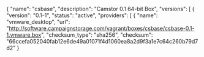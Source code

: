 {  "name": "csbase",  "description": "Camstor 0.1 64-bit Box",  "versions": [  {  "version": "0.1-1",  "status": "active",  "providers": [  {  "name": "vmware_desktop",  "url": "http://software.campaignstorage.com/vagrant/boxes/csbase/csbase-0.1-1.vmware.box",  "checksum_type": "sha256",  "checksum": "66ccefa052040fab12e6de49a01071f4d1060ea8a2d9f3a1e7c64c260b79d7d2"  }